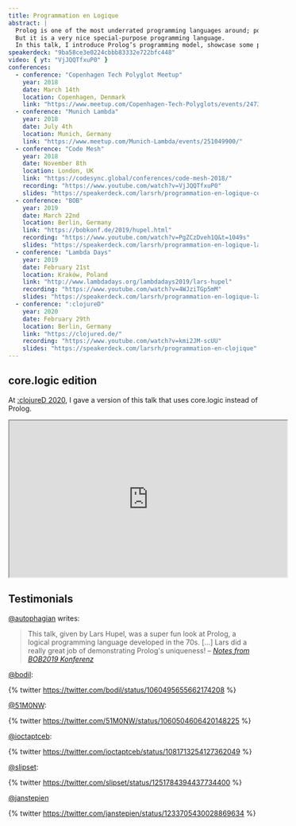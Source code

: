 ```yaml
---
title: Programmation en Logique
abstract: |
  Prolog is one of the most underrated programming languages around; possibly because of its strange syntax and the unusual paradigm.
  But it is a very nice special-purpose programming language.
  In this talk, I introduce Prolog’s programming model, showcase some programming domains in which Prolog allows for very concise, elegant programs, and finally describe how it can also be used as a general-purpose tool.
speakerdeck: "9ba58ce3e0224cbbb83332e722bfc448"
video: { yt: "VjJQQTfxuP0" }
conferences:
  - conference: "Copenhagen Tech Polyglot Meetup"
    year: 2018
    date: March 14th
    location: Copenhagen, Denmark
    link: "https://www.meetup.com/Copenhagen-Tech-Polyglots/events/247377247/"
  - conference: "Munich Lambda"
    year: 2018
    date: July 4th
    location: Munich, Germany
    link: "https://www.meetup.com/Munich-Lambda/events/251049900/"
  - conference: "Code Mesh"
    year: 2018
    date: November 8th
    location: London, UK
    link: "https://codesync.global/conferences/code-mesh-2018/"
    recording: "https://www.youtube.com/watch?v=VjJQQTfxuP0"
    slides: "https://speakerdeck.com/larsrh/programmation-en-logique-code-mesh-edition"
  - conference: "BOB"
    year: 2019
    date: March 22nd
    location: Berlin, Germany
    link: "https://bobkonf.de/2019/hupel.html"
    recording: "https://www.youtube.com/watch?v=PgZCzDveh1Q&t=1049s"
    slides: "https://speakerdeck.com/larsrh/programmation-en-logique-lambdadays-edition"
  - conference: "Lambda Days"
    year: 2019
    date: February 21st
    location: Kraków, Poland
    link: "http://www.lambdadays.org/lambdadays2019/lars-hupel"
    recording: "https://www.youtube.com/watch?v=4WJziTGp5mM"
    slides: "https://speakerdeck.com/larsrh/programmation-en-logique-lambdadays-edition"
  - conference: ":clojureD"
    year: 2020
    date: February 29th
    location: Berlin, Germany
    link: "https://clojured.de/"
    recording: "https://www.youtube.com/watch?v=kmi2JM-scUU"
    slides: "https://speakerdeck.com/larsrh/programmation-en-clojique"
---
```


## core.logic edition

At [:clojureD 2020](https://clojured.de/), I gave a version of this talk that uses core.logic instead of Prolog.

<iframe width="560" height="315" src="https://www.youtube.com/embed/kmi2JM-scUU" allowfullscreen></iframe>

## Testimonials

[@autophagian](https://twitter.com/autophagian) writes:

> This talk, given by Lars Hupel, was a super fun look at Prolog, a logical programming language developed in the 70s.
> […]
> Lars did a really great job of demonstrating Prolog's uniqueness! – [_Notes from BOB2019 Konferenz_](https://byrgen.autophagy.io/notes-from-bob2019-konferenz/)

[@bodil](https://twitter.com/bodil):

{% twitter https://twitter.com/bodil/status/1060495655662174208 %}

[@51M0NW](https://twitter.com/51M0NW):

{% twitter https://twitter.com/51M0NW/status/1060504606420148225 %}

[@ioctaptceb](https://twitter.com/ioctaptceb):

{% twitter https://twitter.com/ioctaptceb/status/1081713254127362049 %}

[@slipset](https://twitter.com/slipset):

{% twitter https://twitter.com/slipset/status/1251784394437734400 %}

[@janstepien](https://twitter.com/janstepien)

{% twitter https://twitter.com/janstepien/status/1233705430028869634 %}

